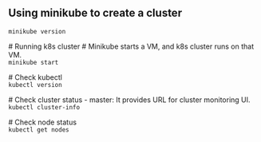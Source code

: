 ## Using minikube to create a cluster

`minikube version`  

\# Running k8s cluster
\# Minikube starts a VM, and k8s cluster runs on that VM.  
`minikube start`  

\# Check kubectl  
`kubectl version`  

\# Check cluster status - master: It provides URL for cluster monitoring UI.  
`kubectl cluster-info`  

\# Check node status  
`kubectl get nodes`  
